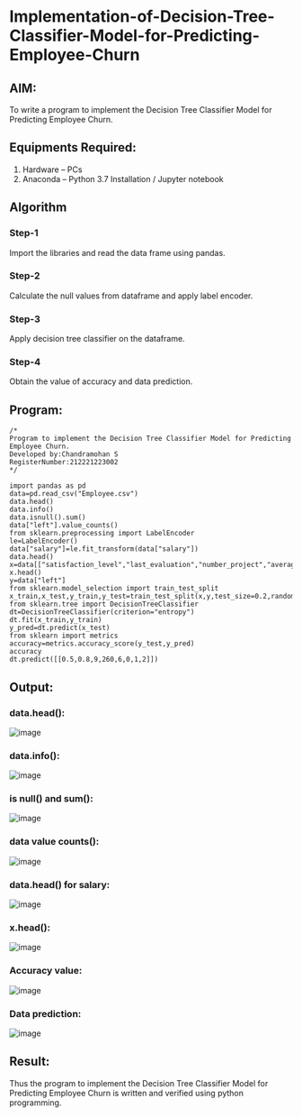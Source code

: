 # Implementation-of-Decision-Tree-Classifier-Model-for-Predicting-Employee-Churn

## AIM:
To write a program to implement the Decision Tree Classifier Model for Predicting Employee Churn.

## Equipments Required:
1. Hardware – PCs
2. Anaconda – Python 3.7 Installation / Jupyter notebook

## Algorithm
### Step-1
Import the libraries and read the data frame using pandas.
### Step-2
Calculate the null values from dataframe and apply label encoder.
### Step-3
Apply decision tree classifier on the dataframe.
### Step-4
Obtain the value of accuracy and data prediction.

## Program:
```
/*
Program to implement the Decision Tree Classifier Model for Predicting Employee Churn.
Developed by:Chandramohan S
RegisterNumber:212221223002   
*/
```
```
import pandas as pd
data=pd.read_csv("Employee.csv")
data.head()
data.info()
data.isnull().sum()
data["left"].value_counts()
from sklearn.preprocessing import LabelEncoder
le=LabelEncoder()
data["salary"]=le.fit_transform(data["salary"])
data.head()
x=data[["satisfaction_level","last_evaluation","number_project","average_montly_hours","time_spend_company","Work_accident","promotion_last_5years","salary"]]
x.head()
y=data["left"]
from sklearn.model_selection import train_test_split
x_train,x_test,y_train,y_test=train_test_split(x,y,test_size=0.2,random_state=100)
from sklearn.tree import DecisionTreeClassifier
dt=DecisionTreeClassifier(criterion="entropy")
dt.fit(x_train,y_train)
y_pred=dt.predict(x_test)
from sklearn import metrics
accuracy=metrics.accuracy_score(y_test,y_pred)
accuracy
dt.predict([[0.5,0.8,9,260,6,0,1,2]])
```
## Output:
### data.head():
![image](https://github.com/Yogabharathi3/Implementation-of-Decision-Tree-Classifier-Model-for-Predicting-Employee-Churn/assets/118899387/7d7c513b-bf01-4d79-9e36-2c222befd70b)
### data.info():
![image](https://github.com/Yogabharathi3/Implementation-of-Decision-Tree-Classifier-Model-for-Predicting-Employee-Churn/assets/118899387/6bcb1e1b-fcbf-45b1-8698-c6a06b0db043)
### is null() and sum():
![image](https://github.com/Yogabharathi3/Implementation-of-Decision-Tree-Classifier-Model-for-Predicting-Employee-Churn/assets/118899387/c1282d28-6371-42dd-a305-4b1490d63048)
### data value counts():
![image](https://github.com/Yogabharathi3/Implementation-of-Decision-Tree-Classifier-Model-for-Predicting-Employee-Churn/assets/118899387/35e2ba9a-be1e-47f1-8ba4-7cf955928024)
### data.head() for salary:
![image](https://github.com/Yogabharathi3/Implementation-of-Decision-Tree-Classifier-Model-for-Predicting-Employee-Churn/assets/118899387/e9cee245-c5af-47c2-a129-99400a9d2982)
### x.head():
![image](https://github.com/Yogabharathi3/Implementation-of-Decision-Tree-Classifier-Model-for-Predicting-Employee-Churn/assets/118899387/76494346-2d77-4c80-a786-4b7e48c402d2)
### Accuracy value:
![image](https://github.com/Yogabharathi3/Implementation-of-Decision-Tree-Classifier-Model-for-Predicting-Employee-Churn/assets/118899387/53cf7929-b2e5-4565-b1eb-5d228daa87f5)
### Data prediction:
![image](https://github.com/Yogabharathi3/Implementation-of-Decision-Tree-Classifier-Model-for-Predicting-Employee-Churn/assets/118899387/ba86731c-efb9-467e-9009-8ae7bb47debc)

## Result:
Thus the program to implement the  Decision Tree Classifier Model for Predicting Employee Churn is written and verified using python programming.
